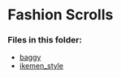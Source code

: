<!-- C:\Users\razer\Desktop\walkerrh.github.io\SCROLLS_FOLDER\FASHION\FASHION_SCROLLS.md -->

# Fashion Scrolls

















### Files in this folder:
- [baggy](/SCROLLS_FOLDER/FASHION/baggy.html)
- [ikemen_style](/SCROLLS_FOLDER/FASHION/ikemen_style.html)
